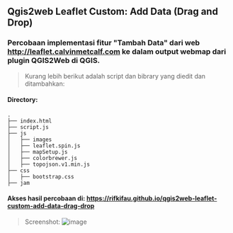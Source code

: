 ## Qgis2web Leaflet Custom: Add Data (Drag and Drop)

### Percobaan implementasi fitur "Tambah Data" dari web http://leaflet.calvinmetcalf.com ke dalam output webmap dari plugin QGIS2Web di QGIS.

> Kurang lebih berikut adalah script dan bibrary yang diedit dan ditambahkan:
#### Directory:
    .
    ├── index.html              
    ├── script.js              
    ├── js         
    │   ├── images         
    │   ├── leaflet.spin.js      
    │   ├── mapSetup.js        
    │   ├── colorbrewer.js       
    │   ├── topojson.v1.min.js     
    ├── css                    
    │   ├── bootstrap.css      
    ├── jam                  

#### Akses hasil percobaan di: https://rifkifau.github.io/qgis2web-leaflet-custom-add-data-drag-drop

> Screenshot: 
![image](https://user-images.githubusercontent.com/24805357/80950698-8fbf5480-8e20-11ea-84c6-4d8e2a1d0aea.png)

